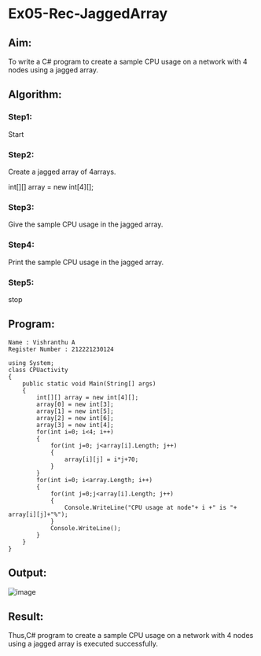 # Ex05-Rec-JaggedArray
## Aim:
To write a C# program to create a sample CPU usage on a network with 4 nodes using a jagged array.
## Algorithm:

### Step1:
Start

### Step2:
Create a jagged array of 4arrays.

int[][] array = new int[4][];
### Step3:
Give the sample CPU usage in the jagged array.

### Step4:
Print the sample CPU usage in the jagged array.

### Step5:
stop

## Program:
```
Name : Vishranthu A
Register Number : 212221230124
```
```
using System;
class CPUactivity
{
    public static void Main(String[] args)
    {
        int[][] array = new int[4][];
        array[0] = new int[3];
        array[1] = new int[5];
        array[2] = new int[6];
        array[3] = new int[4];
        for(int i=0; i<4; i++)
        {
            for(int j=0; j<array[i].Length; j++)
            {
                array[i][j] = i*j+70;
            }
        }
        for(int i=0; i<array.Length; i++)
        {
            for(int j=0;j<array[i].Length; j++)
            {
                Console.WriteLine("CPU usage at node"+ i +" is "+ array[i][j]+"%");
            }
            Console.WriteLine();
        }
    }
}
```
## Output:
![image](https://user-images.githubusercontent.com/94677128/230870436-c099e0b3-2ca5-4ae9-b406-489955c0621f.png)

## Result:
Thus,C# program to create a sample CPU usage on a network with 4 nodes using a jagged array is executed successfully.
